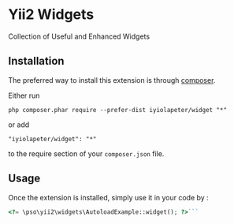 Yii2 Widgets
============
Collection of Useful and Enhanced Widgets

Installation
------------

The preferred way to install this extension is through [composer](http://getcomposer.org/download/).

Either run

```
php composer.phar require --prefer-dist iyiolapeter/widget "*"
```

or add

```
"iyiolapeter/widget": "*"
```

to the require section of your `composer.json` file.


Usage
-----

Once the extension is installed, simply use it in your code by  :

```php
<?= \pso\yii2\widgets\AutoloadExample::widget(); ?>```